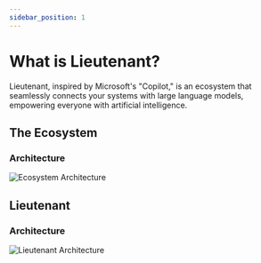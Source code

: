 ```yaml
---
sidebar_position: 1
---
```

# What is Lieutenant?
Lieutenant, inspired by Microsoft's "Copilot," is an ecosystem that seamlessly connects your systems with large language models, empowering everyone with artificial intelligence.

## The Ecosystem
### Architecture
![Ecosystem Architecture](/img/diagrams/EcosystemArchicture.svg)

## Lieutenant
### Architecture
![Lieutenant Architecture](/img/diagrams/LieutenantArchitecture.svg)